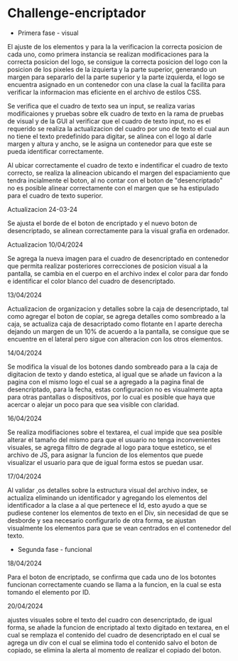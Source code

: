 # Challenge-encriptador

- Primera fase - visual

El ajuste de los elementos y para la la verificacion la correcta posicion de cada uno, como primera instancia se realizan modificaciones para la correcta posicion del logo, se consigue la correcta posicion del logo con la posicion de los pixeles de la izquierta y la parte superior, generando un margen para separarlo del la parte superior y la parte izquierda, el logo se encuentra asignado en un contenedor con una clase la cual la facilita para verificar la informacion mas eficiente en el archivo de estilos CSS.

Se verifica que el cuadro de texto sea un input, se realiza varias modificaiones y pruebas sobre elk cuadro de texto en la rama de pruebas de visual y de la GUI al verificar que el cuadro de texto input, no es el requerido se realiza la actualizacion del cuadro por uno de texto el cual aun no tiene el texto predefinido para digitar, se alinea con el logo al darle margen y altura y ancho, se le asigna un contenedor para que este se pueda identificar correctamente.

Al ubicar correctamente el cuadro de texto e indentificar el cuadro de texto correcto, se realiza la alineacion ubicando el margen del espaciamiento que tendra incialmente el boton, al no contar con el boton de "desencriptado" no es posible alinear correctamente con el margen que se ha estipulado para el cuadro de texto superior.

Actualizacion 24-03-24

Se ajusta el borde de el boton de encriptado y el nuevo boton de desencriptado, se alinean correctamente para la visual grafia en ordenador.

Actualizacion 10/04/2024

Se agrega la nueva imagen para el cuadro de desencriptado en contenedor que permita realizar posteriores correcciones de posicion visual a la pantalla, se cambia en el cuerpo en el archivo index el color para dar fondo e identificar el color blanco del cuadro de desencriptado.

13/04/2024

Actualizacion de organizacion y detalles sobre la caja de desencriptado, tal como agregar el boton de copiar, se agrega detalles como sombreado a la caja, se actualiza caja de desacriptado como flotante en l aparte derecha dejando un margen de un 10% de acuerdo a la pantalla, se consigue que se encuentre en el lateral pero sigue con alteracion con los otros elementos.


14/04/2024

Se modifica la visual de los botones dando sombreado para a la caja de digitacion de texto y dando estetica, al igual que se añade un favicon a la pagina con el mismo logo el cual se a agregado a la pagina final de desencriptado, para la fecha, estas configuracion no es visualmente apta para otras pantallas o dispositivos, por lo cual es posible que haya que acercar o alejar un poco para que sea visible con claridad.


16/04/2024

Se realiza modifiaciones sobre el textarea, el cual impide que sea posible alterar el tamaño del mismo para que el usuario no tenga inconvenientes visuales, se agrega filtro de degrade al logo para toque estetico, se el archivo de JS, para asignar la funcion de los elementos que puede visualizar el usuario para que de igual forma estos se puedan usar.


17/04/2024

Al validar ,os detalles sobre la estructura visual del archivo index, se actualiza eliminando un identificador y agregando los elementos del identificador a la clase a al que pertenece el Id, esto ayudo a que se pudiese contener los elementos de texto en el Div, sin necesidad de que se desborde y sea necesario configurarlo de otra forma, se ajustan visualmente los elementos para que se vean centrados en el contenedor del texto.

- Segunda fase - funcional

18/04/2024

Para el boton de encriptado, se confirma que cada uno de los botontes funcionan correctamente cuando se llama a la funcion, en la cual se esta tomando el elemento por ID.

20/04/2024

ajustes visuales sobre el texto del cuadro con desencriptado, de igual forma, se añade la funcion de encriptado al texto digitado en textarea, en el cual se remplaza el contenido del cuadro de desencriptado en el cual se agrega un div con el cual se elimina todo el contenido salvo el boton de copiado, se elimina la alerta al momento de realizar el copiado del boton.